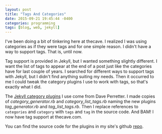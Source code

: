 ```yaml
---
layout: post
title: "Tags And Categories"
date: 2015-09-21 19:45:44 -0400
categories: programming
tags: [blog, web, jekyll]
---
```

I've been doing a bit of tinkering here at thecave. I realized I was using categories as if they were tags and for one simple reason. I didn't have a way to support tags. That is, until now.

Tag support is provided in Jekyll, but I wanted something slightly different. I want the list of tags to appear at the end of a post just like the categories have for last couple of years. I searched for different ways to support tags with Jekyll, but I didn't find anything suiting my needs. Then it occurred to me I could tweak the category plugins I use to work with tags, so that's exactly what I did.

The [Jekyll category plugins](https://github.com/recurser/jekyll-plugins) I use come from Dave Perretter. I made copies of *category_generator.rb* and *category_list_tags.rb* naming the new plugins *tag_generator.rb* and *tag_list_tags.rb*. Then I replace references to `categories` and `category` with `tags` and `tag` in the source code. And BAM! I now have tag support at thecave.com.

You can find the source code for the plugins in my site's github [repo](https://github.com/kirbyt/site-www-thecave-com/tree/master/_plugins).
